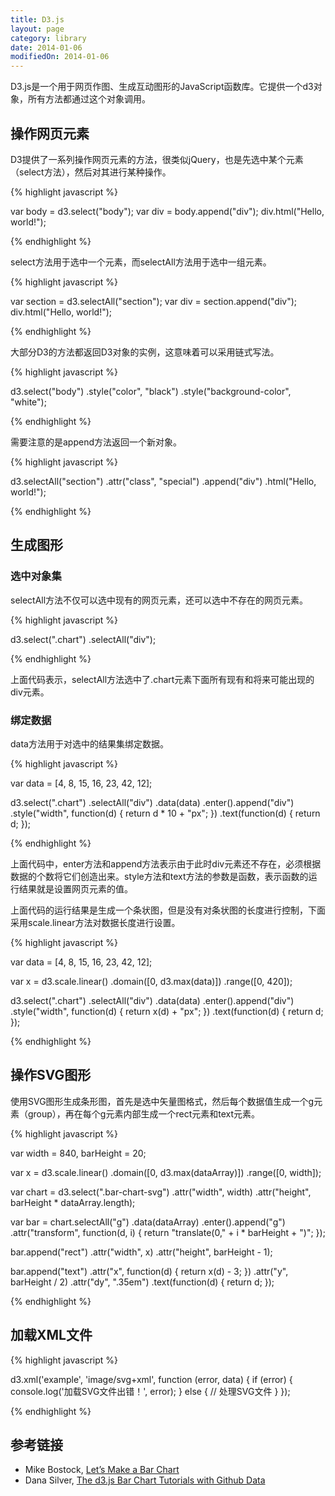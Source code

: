 ```yaml
---
title: D3.js
layout: page
category: library
date: 2014-01-06
modifiedOn: 2014-01-06
---
```


D3.js是一个用于网页作图、生成互动图形的JavaScript函数库。它提供一个d3对象，所有方法都通过这个对象调用。

## 操作网页元素

D3提供了一系列操作网页元素的方法，很类似jQuery，也是先选中某个元素（select方法），然后对其进行某种操作。

{% highlight javascript %}

var body = d3.select("body");
var div = body.append("div");
div.html("Hello, world!");

{% endhighlight %}

select方法用于选中一个元素，而selectAll方法用于选中一组元素。

{% highlight javascript %}

var section = d3.selectAll("section");
var div = section.append("div");
div.html("Hello, world!");

{% endhighlight %}

大部分D3的方法都返回D3对象的实例，这意味着可以采用链式写法。

{% highlight javascript %}

d3.select("body")
    .style("color", "black")
    .style("background-color", "white");

{% endhighlight %}

需要注意的是append方法返回一个新对象。

{% highlight javascript %}

d3.selectAll("section")
  .attr("class", "special")
  .append("div")
  .html("Hello, world!");

{% endhighlight %}

## 生成图形

### 选中对象集

selectAll方法不仅可以选中现有的网页元素，还可以选中不存在的网页元素。

{% highlight javascript %}

d3.select(".chart")
  .selectAll("div");

{% endhighlight %}

上面代码表示，selectAll方法选中了.chart元素下面所有现有和将来可能出现的div元素。

### 绑定数据

data方法用于对选中的结果集绑定数据。

{% highlight javascript %}

var data = [4, 8, 15, 16, 23, 42, 12];

d3.select(".chart")
  .selectAll("div")
  .data(data)
  .enter().append("div")
  .style("width", function(d) { return d * 10 + "px"; })
  .text(function(d) { return d; });

{% endhighlight %}

上面代码中，enter方法和append方法表示由于此时div元素还不存在，必须根据数据的个数将它们创造出来。style方法和text方法的参数是函数，表示函数的运行结果就是设置网页元素的值。

上面代码的运行结果是生成一个条状图，但是没有对条状图的长度进行控制，下面采用scale.linear方法对数据长度进行设置。

{% highlight javascript %}

var data = [4, 8, 15, 16, 23, 42, 12];

var x = d3.scale.linear()
    .domain([0, d3.max(data)])
    .range([0, 420]);

d3.select(".chart")
  .selectAll("div")
  .data(data)
  .enter().append("div")
  .style("width", function(d) { return x(d) + "px"; })
  .text(function(d) { return d; });

{% endhighlight %}

## 操作SVG图形

使用SVG图形生成条形图，首先是选中矢量图格式，然后每个数据值生成一个g元素（group），再在每个g元素内部生成一个rect元素和text元素。

{% highlight javascript %}

var width = 840,
    barHeight = 20;

var x = d3.scale.linear()
    .domain([0, d3.max(dataArray)])
    .range([0, width]);

var chart = d3.select(".bar-chart-svg")
    .attr("width", width)
    .attr("height", barHeight * dataArray.length);

var bar = chart.selectAll("g")
    .data(dataArray)
  .enter().append("g")
    .attr("transform", function(d, i) { return "translate(0," + i * barHeight + ")"; });

bar.append("rect")
    .attr("width", x)
    .attr("height", barHeight - 1);

bar.append("text")
    .attr("x", function(d) { return x(d) - 3; })
    .attr("y", barHeight / 2)
    .attr("dy", ".35em")
    .text(function(d) { return d; });

{% endhighlight %}

## 加载XML文件

{% highlight javascript %}

d3.xml('example', 'image/svg+xml', function (error, data) {
    if (error) {
        console.log('加载SVG文件出错！', error);
    }
    else {
        // 处理SVG文件
    }
});

{% endhighlight %}

## 参考链接

- Mike Bostock, [Let’s Make a Bar Chart](http://bost.ocks.org/mike/bar/)
- Dana Silver, [The d3.js Bar Chart Tutorials with Github Data](http://danasilver.org/2013/12/31/d3-github-language-stats/)
